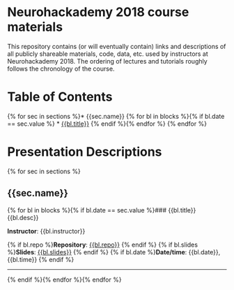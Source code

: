 # Neurohackademy 2018 course materials

This repository contains (or will eventually contain) links and descriptions of all publicly shareable materials, code, data, etc. used by instructors at Neurohackademy 2018. The ordering of lectures and tutorials roughly follows the chronology of the course.

# Table of Contents
{% for sec in sections %}* {{sec.name}}
{% for bl in blocks %}{% if bl.date == sec.value %}	* [{{bl.title}}](#bl{{loop.index}})
{% endif %}{% endfor %}
{% endfor %}


# Presentation Descriptions
{% for sec in sections %}
## {{sec.name}}
{% for bl in blocks %}{% if bl.date == sec.value %}### <a id="bl{{loop.index}}"></a>{{bl.title}}
{{bl.desc}}

**Instructor**: {{bl.instructor}}

{% if bl.repo %}**Repository**: [{{bl.repo}}]({{bl.repo}})
{% endif %}
{% if bl.slides %}**Slides**: [{{bl.slides}}]({{bl.slides}})
{% endif %}
{% if bl.date %}**Date/time**: {{bl.date}}, {{bl.time}}
{% endif %}

---

{% endif %}{% endfor %}{% endfor %}